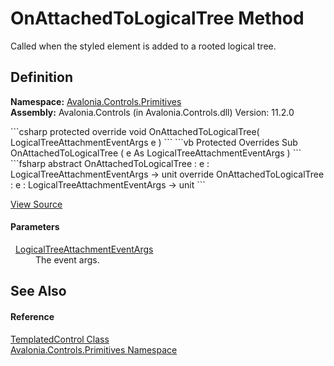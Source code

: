# OnAttachedToLogicalTree Method


Called when the styled element is added to a rooted logical tree.



## Definition
**Namespace:** <a href="N_Avalonia_Controls_Primitives">Avalonia.Controls.Primitives</a>  
**Assembly:** Avalonia.Controls (in Avalonia.Controls.dll) Version: 11.2.0

<Tabs groupId="api-code-preview">
<TabItem value="csharp" label="C#">
```csharp
protected override void OnAttachedToLogicalTree(
	LogicalTreeAttachmentEventArgs e
)
```
</TabItem>
<TabItem value="vb" label="VB">
```vb
Protected Overrides Sub OnAttachedToLogicalTree ( 
	e As LogicalTreeAttachmentEventArgs
)
```
</TabItem>
<TabItem value="fsharp" label="F#">
```fsharp
abstract OnAttachedToLogicalTree : 
        e : LogicalTreeAttachmentEventArgs -> unit 
override OnAttachedToLogicalTree : 
        e : LogicalTreeAttachmentEventArgs -> unit 
```
</TabItem>
</Tabs>



<a href="https://github.com/AvaloniaUI/Avalonia/tree/master/src/Avalonia.Controls/Primitives/TemplatedControl.cs#L368" title="View the source code">View Source</a>



#### Parameters
<dl><dt>  <a href="T_Avalonia_LogicalTree_LogicalTreeAttachmentEventArgs">LogicalTreeAttachmentEventArgs</a></dt><dd>The event args.</dd></dl>

## See Also


#### Reference
<a href="T_Avalonia_Controls_Primitives_TemplatedControl">TemplatedControl Class</a>  
<a href="N_Avalonia_Controls_Primitives">Avalonia.Controls.Primitives Namespace</a>  
